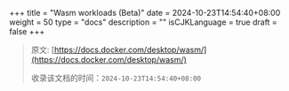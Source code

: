 +++
title = "Wasm workloads (Beta)"
date = 2024-10-23T14:54:40+08:00
weight = 50
type = "docs"
description = ""
isCJKLanguage = true
draft = false
+++

> 原文: [https://docs.docker.com/desktop/wasm/](https://docs.docker.com/desktop/wasm/)
>
> 收录该文档的时间：`2024-10-23T14:54:40+08:00`
